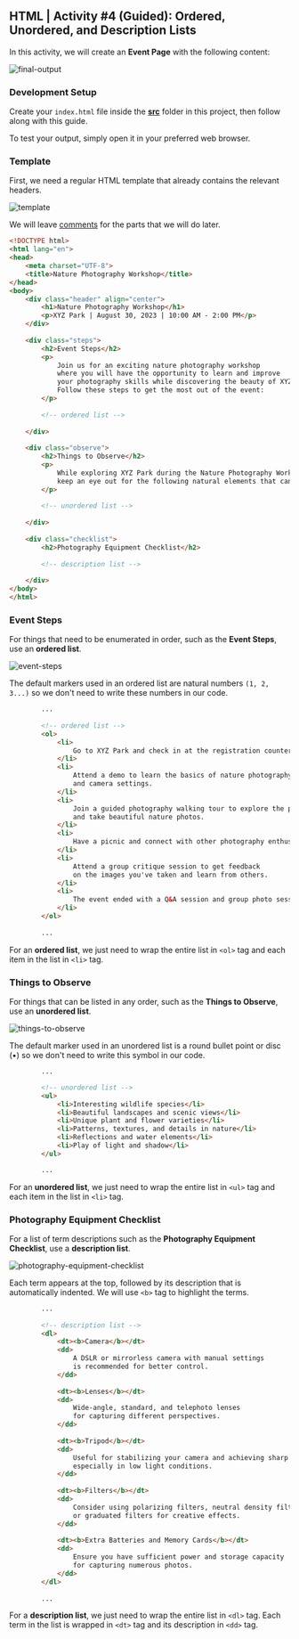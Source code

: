 ## HTML | Activity #4 (Guided): Ordered, Unordered, and Description Lists
In this activity, we will create an **Event Page** with the following content:

![final-output](assets/html-04--01-final-output.jpg)


### Development Setup
Create your `index.html` file inside the [**src**](/src) folder in this project,
then follow along with this guide.

To test your output, simply open it in your preferred web browser.


### Template
First, we need a regular HTML template that already contains the relevant headers.

![template](assets/html-04--02-template.jpg)

We will leave [comments](https://www.w3schools.com/html/html_comments.asp) for the parts that we will do later.

```html
<!DOCTYPE html>
<html lang="en">
<head>
    <meta charset="UTF-8">
    <title>Nature Photography Workshop</title>
</head>
<body>
    <div class="header" align="center">
        <h1>Nature Photography Workshop</h1>
        <p>XYZ Park | August 30, 2023 | 10:00 AM - 2:00 PM</p>
    </div>
    
    <div class="steps">
        <h2>Event Steps</h2>
        <p>
            Join us for an exciting nature photography workshop
            where you will have the opportunity to learn and improve
            your photography skills while discovering the beauty of XYZ Park.
            Follow these steps to get the most out of the event:
        </p>
        
        <!-- ordered list -->
        
    </div>
    
    <div class="observe">
        <h2>Things to Observe</h2>
        <p>
            While exploring XYZ Park during the Nature Photography Workshop,
            keep an eye out for the following natural elements that can make for great photos:
        </p>
        
        <!-- unordered list -->
        
    </div>
    
    <div class="checklist">
        <h2>Photography Equipment Checklist</h2>
        
        <!-- description list -->
        
    </div>
</body>
</html>
```


### Event Steps
For things that need to be enumerated in order,
such as the **Event Steps**, use an **ordered list**.

![event-steps](assets/html-04--03-event-steps.jpg)

The default markers used in an ordered list are natural numbers `(1, 2, 3...)`
so we don't need to write these numbers in our code.

```html
        ...
        
        <!-- ordered list -->
        <ol>
            <li>
                Go to XYZ Park and check in at the registration counter.
            </li>
            <li>
                Attend a demo to learn the basics of nature photography
                and camera settings.
            </li>
            <li>
                Join a guided photography walking tour to explore the park
                and take beautiful nature photos.
            </li>
            <li>
                Have a picnic and connect with other photography enthusiasts.
            </li>
            <li>
                Attend a group critique session to get feedback
                on the images you've taken and learn from others.
            </li>
            <li>
                The event ended with a Q&A session and group photo session.
            </li>
        </ol>
        
        ...
```

For an **ordered list**, we just need to wrap
the entire list in `<ol>` tag and each item in the list in `<li>` tag.


### Things to Observe
For things that can be listed in any order,
such as the **Things to Observe**, use an **unordered list**.

![things-to-observe](assets/html-04--04-things-to-observe.jpg)

The default marker used in an unordered list is a round bullet point or disc (•)
so we don't need to write this symbol in our code.

```html
        ...

        <!-- unordered list -->
        <ul>
            <li>Interesting wildlife species</li>
            <li>Beautiful landscapes and scenic views</li>
            <li>Unique plant and flower varieties</li>
            <li>Patterns, textures, and details in nature</li>
            <li>Reflections and water elements</li>
            <li>Play of light and shadow</li>
        </ul>

        ...
```

For an **unordered list**, we just need to wrap
the entire list in `<ul>` tag and each item in the list in `<li>` tag.


### Photography Equipment Checklist
For a list of term descriptions
such as the **Photography Equipment Checklist**, use a **description list**.

![photography-equipment-checklist](assets/html-04--05-photography-equipment-checklist.jpg)

Each term appears at the top,
followed by its description that is automatically indented.
We will use `<b>` tag to highlight the terms. 

```html
        ...
        
        <!-- description list -->
        <dl>
            <dt><b>Camera</b></dt>
            <dd>
                A DSLR or mirrorless camera with manual settings
                is recommended for better control.
            </dd>
        
            <dt><b>Lenses</b></dt>
            <dd>
                Wide-angle, standard, and telephoto lenses
                for capturing different perspectives.
            </dd>
        
            <dt><b>Tripod</b></dt>
            <dd>
                Useful for stabilizing your camera and achieving sharp images,
                especially in low light conditions.
            </dd>
        
            <dt><b>Filters</b></dt>
            <dd>
                Consider using polarizing filters, neutral density filters,
                or graduated filters for creative effects.
            </dd>
        
            <dt><b>Extra Batteries and Memory Cards</b></dt>
            <dd>
                Ensure you have sufficient power and storage capacity
                for capturing numerous photos.
            </dd>
        </dl>
        
        ...
```

For a **description list**, we just need to wrap
the entire list in `<dl>` tag.
Each term in the list is wrapped in `<dt>` tag
and its description in `<dd>` tag.
